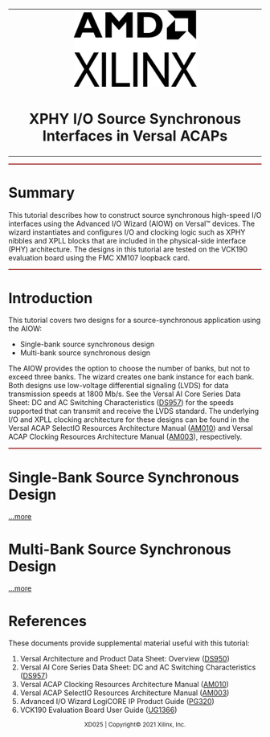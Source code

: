 <table>
 <tr>
   <td align="center"><img src="https://github.com/Xilinx/Image-Collateral/blob/main/xilinx-logo.png?raw=true" width="50%"/>
   </td>
 </tr>
 <tr>
 <td align="center"><h1>XPHY I/O Source Synchronous Interfaces in Versal ACAPs</h1>
 </td>
 </tr>
</table>

<hr style="height:2px;border-width:0;background-color:brown">

# Summary

This tutorial describes how to construct source synchronous high-speed I/O interfaces using the Advanced I/O Wizard (AIOW) on Versal™ devices. The wizard instantiates and configures I/O and clocking logic such as XPHY nibbles and XPLL blocks that are included in the physical-side interface (PHY) architecture. The designs in this tutorial are tested on the VCK190 evaluation board using the FMC XM107 loopback card.


<hr style="height:2px;border-width:0;background-color:brown">

# Introduction

This tutorial covers two designs for a source-synchronous application using the AIOW:

  * Single-bank source synchronous design
  * Multi-bank source synchronous design

The AIOW provides the option to choose the number of banks, but not to exceed three banks. The wizard creates one bank instance for each bank. Both designs use low-voltage differential signaling (LVDS) for data transmission speeds at 1800 Mb/s. See the Versal AI Core Series Data
Sheet: DC and AC Switching Characteristics (<a href="https://www.xilinx.com/support/documentation/data_sheets/ds957-versal-ai-core.pdf">DS957</a>) for the speeds supported that can transmit
and receive the LVDS standard. The underlying I/O and XPLL clocking architecture for these designs can be found in the Versal ACAP SelectIO Resources Architecture Manual (<a href="https://www.xilinx.com/support/documentation/architecture-manuals/am010-versal-selectio.pdf">AM010</a>) and Versal ACAP Clocking Resources Architecture Manual (<a href="https://www.xilinx.com/support/documentation/architecture-manuals/am003-versal-clocking-resources.pdf">AM003</a>), respectively.


<hr style="height:2px;border-width:0;background-color:brown">

# Single-Bank Source Synchronous Design
<a href="./Single_bank_source_synchronous_design">...more</a>

# Multi-Bank Source Synchronous Design
<a href="./Multi_bank_source_synchronous_design">...more</a>

# References
These documents provide supplemental material useful with this tutorial:
 1. Versal Architecture and Product Data Sheet: Overview (<a href="https://www.xilinx.com/support/documentation/data_sheets/ds950-versal-overview.pdf">DS950</a>)
 2. Versal AI Core Series Data Sheet: DC and AC Switching Characteristics (<a href="https://www.xilinx.com/support/documentation/data_sheets/ds957-versal-ai-core.pdf">DS957</a>)
 3. Versal ACAP Clocking Resources Architecture Manual (<a href="https://www.xilinx.com/support/documentation/architecture-manuals/am010-versal-selectio.pdf">AM010</a>)
 4. Versal ACAP SelectIO Resources Architecture Manual (<a href="https://www.xilinx.com/support/documentation/architecture-manuals/am003-versal-clocking-resources.pdf">AM003</a>)
 5. Advanced I/O Wizard LogiCORE IP Product Guide (<a href="https://www.xilinx.com/support/documentation/ip_documentation/advanced_io_wizard/v1_0/pg320-advanced-io-wizard.pdf">PG320</a>)
 6. VCK190 Evaluation Board User Guide (<a href="https://www.xilinx.com/support/documentation/boards_and_kits/vck190/ug1366-vck190-eval-bd.pdf">UG1366</a>)

<p align="center"><sup>XD025 | Copyright&copy; 2021 Xilinx, Inc.</sup></p>
